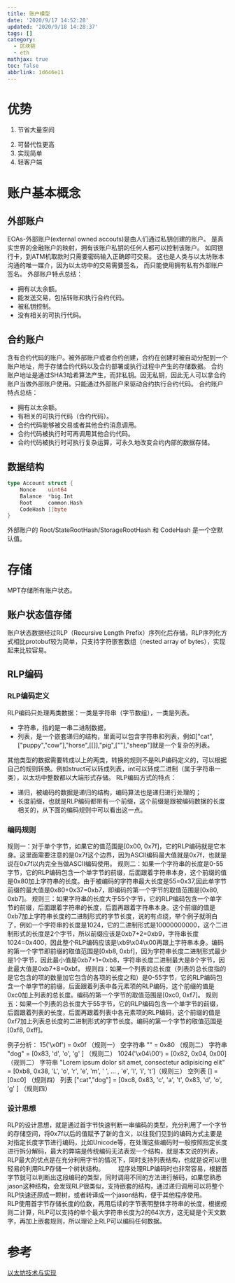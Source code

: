 ```yaml
---
title: 账户模型
date: '2020/9/17 14:52:28'
updated: '2020/9/18 14:28:37'
tags: []
category:
  - 区块链
  - eth
mathjax: true
toc: false
abbrlink: 1d646e11
---
```

# 优势
1. 节省大量空间
<!--more-->
2. 可替代性更高
3. 实现简单
4. 轻客户端

# 账户基本概念
## 外部账户
EOAs-外部账户(external owned accouts)是由人们通过私钥创建的账户。 是真实世界的金融账户的映射，拥有该账户私钥的任何人都可以控制该账户。 如同银行卡，到ATM机取款时只需要密码输入正确即可交易。 这也是人类与以太坊账本沟通的唯一媒介，因为以太坊中的交易需要签名， 而只能使用拥有私有外部账户签名。
外部账户特点总结：
* 拥有以太余额。
* 能发送交易，包括转账和执行合约代码。
* 被私钥控制。
* 没有相关的可执行代码。

## 合约账户
含有合约代码的账户。被外部账户或者合约创建，合约在创建时被自动分配到一个账户地址，用于存储合约代码以及合约部署或执行过程中产生的存储数据。 合约账户地址是通过SHA3哈希算法产生，而非私钥。因无私钥，因此无人可以拿合约账户当做外部账户使用。只能通过外部账户来驱动合约执行合约代码。
合约账户特点总结：
* 拥有以太余额。
* 有相关的可执行代码（合约代码）。
* 合约代码能够被交易或者其他合约消息调用。
* 合约代码被执行时可再调用其他合约代码。
* 合约代码被执行时可执行复杂运算，可永久地改变合约内部的数据存储。

## 数据结构
```go
type Account struct {
    Nonce    uint64
    Balance  *big.Int
    Root     common.Hash
    CodeHash []byte
}
```
外部账户的 Root/StateRootHash/StorageRootHash 和 CodeHash 是一个空默认值。
# 存储
MPT存储所有账户状态。
## 账户状态值存储
账户状态数据经过RLP（Recursive Length Prefix）序列化后存储，RLP序列化方式相比protobuf较为简单，只支持字符嵌套数组（nested array of bytes），实现起来比较容易。
## RLP编码
### RLP编码定义
RLP编码只处理两类数据：一类是字符串（字节数组），一类是列表。
* 字符串，指的是一串二进制数据，
* 列表，是一个嵌套递归的结构，里面可以包含字符串和列表，例如["cat",["puppy","cow"],"horse",[[]],"pig",[""],"sheep"]就是一个复杂的列表。

其他类型的数据需要转成以上的两类，转换的规则不是RLP编码定义的，可以根据自己的规则转换。例如struct可以转成列表，int可以转成二进制（属于字符串一类），以太坊中整数都以大端形式存储。
RLP编码方式的特点：
* 递归，被编码的数据是递归的结构，编码算法也是递归进行处理的；
* 长度前缀，也就是RLP编码都带有一个前缀，这个前缀是跟被编码数据的长度相关的，从下面的编码规则中可以看出这一点。

### 编码规则
规则一：对于单个字节，如果它的值范围是[0x00, 0x7f]，它的RLP编码就是它本身。这里面需要注意的是0x7f这个边界，因为ASCII编码最大值就是0x7f，也就是说在0x7f以内完全当做ASCII编码使用。
规则二：如果一个字符串的长度是0-55字节，它的RLP编码包含一个单字节的前缀，后面跟着字符串本身，这个前缀的值是0x80加上字符串的长度。由于被编码的字符串最大长度是55=0x37,因此单字节前缀的最大值是0x80+0x37=0xb7，即编码的第一个字节的取值范围是[0x80, 0xb7]。
规则三：如果字符串的长度大于55个字节，它的RLP编码包含一个单字节的前缀，后面跟着字符串的长度，后面再跟着字符串本身。这个前缀的值是0xb7加上字符串长度的二进制形式的字节长度，说的有点绕，举个例子就明白了，例如一个字符串的长度是1024，它的二进制形式是10000000000，这个二进制形式的长度是2个字节，所以前缀应该是0xb7+2=0xb9，字符串长度1024=0x400，因此整个RLP编码应该是\xb9\x04\x00再跟上字符串本身。编码的第一个字节即前缀的取值范围是[0xb8, 0xbf]，因为字符串长度二进制形式最少是1个字节，因此最小值是0xb7+1=0xb8，字符串长度二进制最大是8个字节，因此最大值是0xb7+8=0xbf。
规则四：如果一个列表的总长度（列表的总长度指的是它包含的项的数量加它包含的各项的长度之和）是0-55字节，它的RLP编码包含一个单字节的前缀，后面跟着列表中各元素项的RLP编码，这个前缀的值是0xc0加上列表的总长度。编码的第一个字节的取值范围是[0xc0, 0xf7]。
规则五：如果一个列表的总长度大于55字节，它的RLP编码包含一个单字节的前缀，后面跟着列表的长度，后面再跟着列表中各元素项的RLP编码，这个前缀的值是0xf7加上列表总长度的二进制形式的字节长度。编码的第一个字节的取值范围是[0xf8, 0xff]。

例子分析：
15('\x0f') = 0x0f （规则一）
空字符串 "" = 0x80 （规则二）
字符串 "dog" = [0x83, 'd', 'o', 'g' ] （规则二）
1024('\x04\00') = [0x82, 0x04, 0x00] （规则二）
字符串 "Lorem ipsum dolor sit amet, consectetur adipisicing elit" = [0xb8, 0x38, 'L', 'o', 'r', 'e', 'm', ' ', ... , 'e', 'l', 'i', 't']（规则三）
空列表 [] = [0xc0] （规则四）
列表 ["cat","dog"] = [0xc8, 0x83, 'c', 'a', 't', 0x83, 'd', 'o', 'g' ] （规则四）
### 设计思想
RLP的设计思想，就是通过首字节快速判断一串编码的类型，充分利用了一个字节的存储空间，将0x7f以后的值赋予了新的含义，以往我们见到的编码方式主要是对指定长度字节进行编码，比如Unicode等，在处理这些编码时一般按照指定长度进行拆分解码，最大的弊端是传统编码无法表现一个结构，就是本文说的列表，RLP最大的优点是在充分利用字节的情况下，同时支持列表结构，也就是说可以很轻易的利用RLP存储一个树状结构。
  程序处理RLP编码时也非常容易，根据首字节就可以判断出这段编码的类型，同时调用不同的方法进行解码，如果您熟悉jason这种结构，会发现RLP很类似，支持嵌套的结构，通过递归调用可以将整个RLP快速还原成一颗树，或者转译成一个jason结构，便于其他程序使用。
  RLP使用首字节存储长度的位数，再用后续的字节表明整体字符串的长度，根据规则二计算，RLP可以支持的单个最大字符串长度为2的64次方，这无疑是个天文数字，再加上嵌套规则，所以理论上RLP可以编码任何数据。
  
# 参考
[以太坊技术与实现](https://learnblockchain.cn/books/geth)